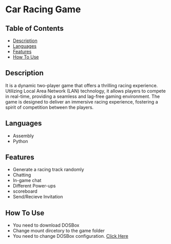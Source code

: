 # Car Racing Game

## Table of Contents

- [Description](#desc)
- [Languages](#lang)
- [Features](#fet)
- [How To Use](#how)

## Description <a name = "desc"></a>

It is a dynamic two-player game that offers a thrilling racing experience. Utilizing Local Area Network (LAN) technology, it allows players to compete in real-time, providing a seamless and lag-free gaming environment. The game is designed to deliver an immersive racing experience, fostering a spirit of competition between the players.

## Languages <a name = "lang"></a>

- Assembly
- Python

## Features <a name = "fet"></a>

- Generate a racing track randomly
- Chatting
- In-game chat
- Different Power-ups
- scoreboard
- Send/Recieve Invitation

## How To Use <a name = "how"></a>

- You need to download DOSBox
- Change mount dircetory to the game folder
- You need to change DOSBox configuration.     [Click Here](https://www.dedoimedo.com/games/reviving/dosbox_multiplayer_cont.html)
